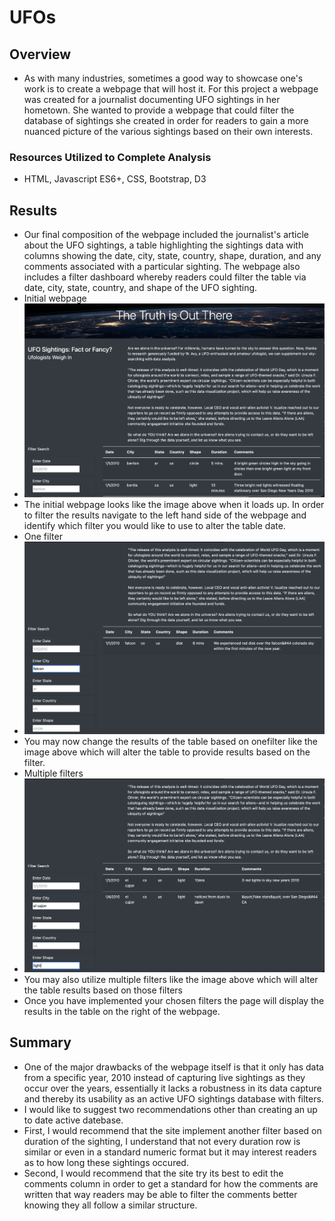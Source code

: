 # UFOs

## Overview
- As with many industries, sometimes a good way to showcase one's work is to create a webpage that will host it. For this project a webpage was created for a journalist documenting UFO sightings in her hometown. She wanted to provide a webpage that could filter the database of sightings she created in order for readers to gain a more nuanced picture of the various sightings based on their own interests.

### Resources Utilized to Complete Analysis
- HTML, Javascript ES6+, CSS, Bootstrap, D3
  
## Results
- Our final composition of the webpage included the journalist's article about the UFO sightings, a table highlighting the sightings data with columns showing the date, city, state, country, shape, duration, and any comments associated with a particular sighting. The webpage also includes a filter dashboard whereby readers could filter the table via date, city, state, country, and shape of the UFO sighting.
- Initial webpage
- ![](https://github.com/MichaelG-B/UFOs/blob/5f68b4a1724f8dd8b59e2e1c8d14ecd10265f125/Initial%20webpage.png)
- The initial webpage looks like the image above when it loads up. In order to filter the results navigate to the left hand side of the webpage and identify which filter you would like to use to alter the table date.
- One filter
- ![](https://github.com/MichaelG-B/UFOs/blob/5f68b4a1724f8dd8b59e2e1c8d14ecd10265f125/One%20filter%20search.png)
- You may now change the results of the table based on onefilter like the image above which will alter the table to provide results based on the filter.
- Multiple filters
- ![](https://github.com/MichaelG-B/UFOs/blob/5f68b4a1724f8dd8b59e2e1c8d14ecd10265f125/multiple%20filter%20search.png)
- You may also utilize multiple filters like the image above which will alter the table results based on those filters
- Once you have implemented your chosen filters the page will display the results in the table on the right of the webpage.

## Summary
- One of the major drawbacks of the webpage itself is that it only has data from a specific year, 2010 instead of capturing live sightings as they occur over the years, essentially it lacks a robustness in its data capture and thereby its usability as an active UFO sightings database with filters.
- I would like to suggest two recommendations other than creating an up to date active datebase. 
- First, I would recommend that the site implement another filter based on duration of the sighting, I understand that not every duration row is similar or even in a standard numeric format but it may interest readers as to how long these sightings occured.
- Second, I would recommend that the site try its best to edit the comments column in order to get a standard for how the comments are written that way readers may be able to filter the comments better knowing they all follow a similar structure.
